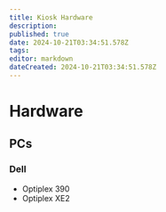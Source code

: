 ```yaml
---
title: Kiosk Hardware
description: 
published: true
date: 2024-10-21T03:34:51.578Z
tags: 
editor: markdown
dateCreated: 2024-10-21T03:34:51.578Z
---
```


# Hardware

## PCs

### Dell
- Optiplex 390
- Optiplex XE2
